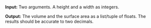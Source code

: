 **Input:** Two arguments. A height and a width as integers.

**Output:** The volume and the surface area as a list/tuple of floats. The results should be accurate to two decimals.
